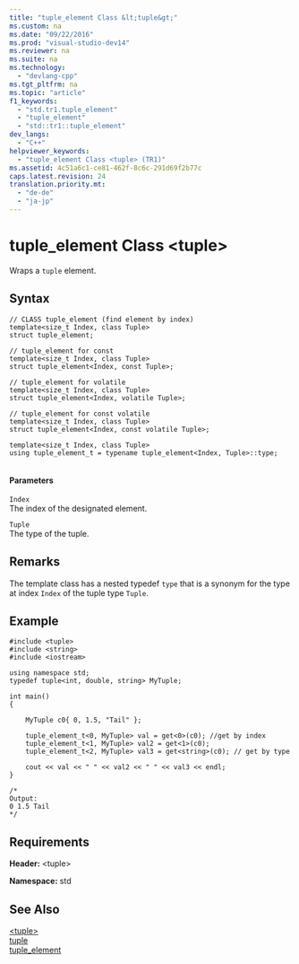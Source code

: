 ```yaml
---
title: "tuple_element Class &lt;tuple&gt;"
ms.custom: na
ms.date: "09/22/2016"
ms.prod: "visual-studio-dev14"
ms.reviewer: na
ms.suite: na
ms.technology: 
  - "devlang-cpp"
ms.tgt_pltfrm: na
ms.topic: "article"
f1_keywords: 
  - "std.tr1.tuple_element"
  - "tuple_element"
  - "std::tr1::tuple_element"
dev_langs: 
  - "C++"
helpviewer_keywords: 
  - "tuple_element Class <tuple> (TR1)"
ms.assetid: 4c51a6c1-ce81-462f-8c6c-291d69f2b77c
caps.latest.revision: 24
translation.priority.mt: 
  - "de-de"
  - "ja-jp"
---
```

# tuple_element Class &lt;tuple&gt;
Wraps a `tuple` element.  
  
## Syntax  
  
```  
// CLASS tuple_element (find element by index)  
template<size_t Index, class Tuple>  
struct tuple_element;  
  
// tuple_element for const  
template<size_t Index, class Tuple>  
struct tuple_element<Index, const Tuple>;  
  
// tuple_element for volatile  
template<size_t Index, class Tuple>  
struct tuple_element<Index, volatile Tuple>;  
  
// tuple_element for const volatile  
template<size_t Index, class Tuple>  
struct tuple_element<Index, const volatile Tuple>;  
  
template<size_t Index, class Tuple>  
using tuple_element_t = typename tuple_element<Index, Tuple>::type;  
  
```  
  
#### Parameters  
 `Index`  
 The index of the designated element.  
  
 `Tuple`  
 The type of the tuple.  
  
## Remarks  
 The template class has a nested typedef `type` that is a synonym for the type at index `Index` of the tuple type `Tuple`.  
  
## Example  
  
```  
#include <tuple>  
#include <string>  
#include <iostream>  
  
using namespace std;  
typedef tuple<int, double, string> MyTuple;  
  
int main()  
{  
  
    MyTuple c0{ 0, 1.5, "Tail" };  
  
    tuple_element_t<0, MyTuple> val = get<0>(c0); //get by index  
    tuple_element_t<1, MyTuple> val2 = get<1>(c0);  
    tuple_element_t<2, MyTuple> val3 = get<string>(c0); // get by type  
  
    cout << val << " " << val2 << " " << val3 << endl;  
}  
  
/*  
Output:  
0 1.5 Tail  
*/  
```  
  
## Requirements  
 **Header:** <tuple\>  
  
 **Namespace:** std  
  
## See Also  
 [<tuple\>](../VS_csharp/-tuple-.md)   
 [tuple](../VS_csharp/tuple-class.md)   
 [tuple_element](../VS_csharp/tuple_element-class--tuple-.md)